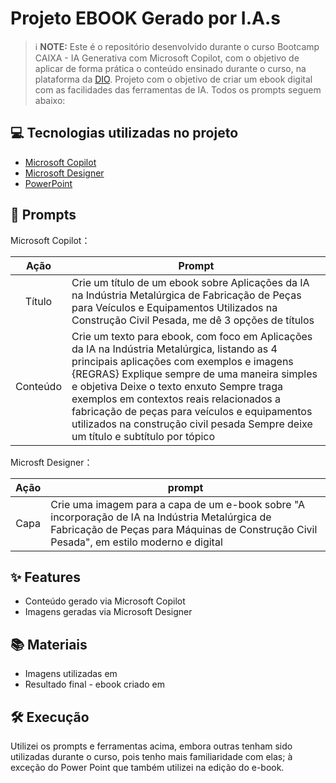 # Projeto EBOOK Gerado por I.A.s


 > ℹ️ **NOTE:** Este é o repositório desenvolvido durante o curso Bootcamp CAIXA - IA Generativa com Microsoft Copilot, com o objetivo de aplicar de forma prática o conteúdo ensinado durante o curso, na plataforma da [DIO](https://dio.me).
 >  Projeto com o objetivo de criar um ebook digital com as facilidades das ferramentas de IA. Todos os prompts seguem abaixo:

## 💻 Tecnologias utilizadas no projeto

- [Microsoft Copilot](https://designer.microsoft.com/image-creator?scenario=texttoimage) 
- [Microsoft Designer](https://designer.microsoft.com/image-creator?scenario=texttoimage)
- [PowerPoint](https://www.microsoft.com/en/microsoft-365/powerpoint)

## 🧠 Prompts

Microsoft Copilot：

|   Ação   | Prompt                                                                                                                                                                                                                                                                         |
| :------: | ------------------------------------------------------------------------------------------------------------------------------------------------------------------------------------------------------------------------------------------------------------------------------ |
|  Título  | Crie um título de um ebook sobre Aplicações da IA na Indústria Metalúrgica de Fabricação de Peças para Veículos e Equipamentos Utilizados na Construção Civil Pesada, me dê 3 opções de títulos                                                                                |
| Conteúdo | Crie um texto para ebook, com foco em Aplicações da IA na Indústria Metalúrgica, listando as 4 principais aplicações com exemplos e imagens {REGRAS} Explique sempre de uma maneira simples e objetiva Deixe o texto enxuto Sempre traga exemplos em contextos reais relacionados a fabricação de peças para veículos e equipamentos utilizados na construção civil pesada Sempre deixe um título e subtítulo por tópico                                             |

Microsft Designer：

|   Ação   | prompt                                                                                                                                                                                                                                                                         |
| :------: | ------------------------------------------------------------------------------------------------------------------------------------------------------------------------------------------------------------------------------------------------------------------------------ |
|   Capa   | Crie uma imagem para a capa de um e-book sobre "A incorporação de IA na Indústria Metalúrgica de Fabricação de Peças para Máquinas de Construção Civil Pesada", em estilo moderno e digital                                                                                |


## ✨ Features

- Conteúdo gerado via Microsoft Copilot
- Imagens geradas via Microsoft Designer


## 📚 Materiais

- Imagens utilizadas em 
- Resultado final - ebook criado em 


## 🛠️ Execução

Utilizei os prompts e ferramentas acima, embora outras tenham sido utilizadas durante o curso, pois tenho mais familiaridade com elas; à exceção do Power Point que também utilizei na edição do e-book.

